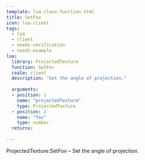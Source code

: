 ```yaml
---
template: lua-class-function.html
title: SetFov
icon: lua-client
tags:
  - lua
  - client
  - needs-verification
  - needs-example
lua:
  library: ProjectedTexture
  function: SetFov
  realm: client
  description: "Set the angle of projection."
  
  arguments:
  - position: 1
    name: "projectedTexture"
    type: ProjectedTexture
  - position: 2
    name: "fov"
    type: number
  returns:
    
---
```


<div class="lua__search__keywords">
ProjectedTexture:SetFov &#x2013; Set the angle of projection.
</div>
